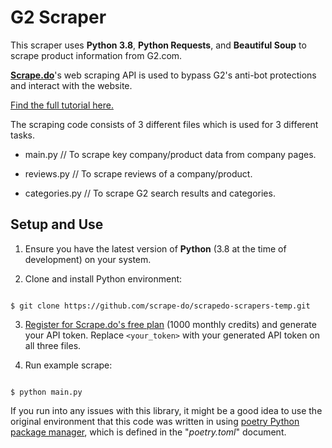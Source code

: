 # G2 Scraper

This scraper uses __Python 3.8__, __Python Requests__, and __Beautiful Soup__ to scrape product information from G2.com.

 __[Scrape.do](https://scrape.do/)__'s web scraping API is used to bypass G2's anti-bot protections and interact with the website.
  

[Find the full tutorial here.]()

  
The scraping code consists of 3 different files which is used for 3 different tasks.

- main.py // To scrape key company/product data from company pages.

- reviews.py // To scrape reviews of a company/product.

- categories.py // To scrape G2 search results and categories.

  

## Setup and Use


1. Ensure you have the latest version of __Python__ (3.8 at the time of development) on your system.

2. Clone and install Python environment:

```shell

$ git clone https://github.com/scrape-do/scrapedo-scrapers-temp.git

```

3. [Register for Scrape.do's free plan](https://dashboard.scrape.do/signup) (1000 monthly credits) and generate your API token. Replace `<your_token>` with your generated API token on all three files.

4. Run example scrape:

```shell

$ python main.py

```


If you run into any issues with this library, it might be a good idea to use the original environment that this code was written in using [poetry Python package manager](https://python-poetry.org/docs/#installation), which is defined in the "_poetry.toml_" document.